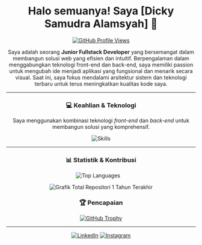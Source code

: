 <div align="center">
  
# Halo semuanya! Saya [Dicky Samudra Alamsyah] 👋

[![GitHub Profile Views](https://komarev.com/ghpvc/?username=dickysamudra09&label=Profile%20Views&color=0e75b6&style=flat)](https://github.com/dickysamudra09)

Saya adalah seorang **Junior Fullstack Developer** yang bersemangat dalam membangun solusi web yang efisien dan intuitif. Berpengalaman dalam menggabungkan teknologi front-end dan back-end, saya memiliki passion untuk mengubah ide menjadi aplikasi yang fungsional dan menarik secara visual. Saat ini, saya fokus mendalami arsitektur sistem dan teknologi terbaru untuk terus meningkatkan kualitas kode saya.

---

### 💻 Keahlian & Teknologi

Saya menggunakan kombinasi teknologi *front-end* dan *back-end* untuk membangun solusi yang komprehensif.

<img src="https://skillicons.dev/icons?i=html,css,js,react,nodejs,express,mongodb,php,python,laravel,docker" alt="Skills" />

---

<div align="center">
  
  ### 📊 Statistik & Kontribusi

  <p align="center">
    <img src="https://github-readme-stats.vercel.app/api/top-langs/?username=dickysamudra09&layout=compact&theme=onedark&card_width=440&height=200" alt="Top Languages" />
    &nbsp;&nbsp;&nbsp;
  </p>

</div>

![Grafik Total Repositori 1 Tahun Terakhir](https://github-profile-summary-cards.vercel.app/api/cards/profile-details?username=dickysamudra09&hide_title=true&hide_rank=true&theme=default&period=annual)

### 🏆 Pencapaian

[![GitHub Trophy](https://github-profile-trophy.vercel.app/?username=dickysamudra09)](https://github.com/dickysamudra09)

---


<a href="https://www.linkedin.com/in/dicky-samudra-alamsyah/"><img src="https://img.shields.io/badge/LinkedIn-0077B5?style=for-the-badge&logo=linkedin&logoColor=white" alt="LinkedIn"></a>
<a href="https://www.instagram.com/dickya__/?igsh=M2lxc2Z0dDZkMHdv"><img src="https://img.shields.io/badge/Instagram-E4405F?style=for-the-badge&logo=instagram&logoColor=white" alt="Instagram"></a>

</div>
